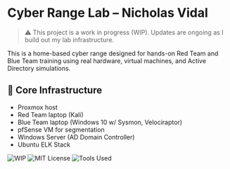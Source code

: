 # Cyber Range Lab – Nicholas Vidal

> ⚠️ This project is a work in progress (WIP). Updates are ongoing as I build out my lab infrastructure.

This is a home-based cyber range designed for hands-on Red Team and Blue Team training using real hardware, virtual machines, and Active Directory simulations.

## 🧱 Core Infrastructure
- Proxmox host
- Red Team laptop (Kali)
- Blue Team laptop (Windows 10 w/ Sysmon, Velociraptor)
- pfSense VM for segmentation
- Windows Server (AD Domain Controller)
- Ubuntu ELK Stack


![WIP](https://img.shields.io/badge/status-WIP-yellow)
![MIT License](https://img.shields.io/github/license/Zerohourcyber/cyber-range-lab)
![Tools Used](https://img.shields.io/badge/tools-Kali%20%7C%20pfSense%20%7C%20ELK%20%7C%20Velociraptor-blue)

